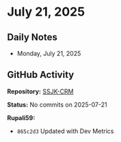 ﻿# July 21, 2025

## Daily Notes

- Monday, July 21, 2025

## GitHub Activity

**Repository:** [SSJK-CRM](https://github.com/Rupali59/SSJK-CRM)

**Status:** No commits on 2025-07-21

**Rupali59:**
- `865c2d3` Updated with Dev Metrics
